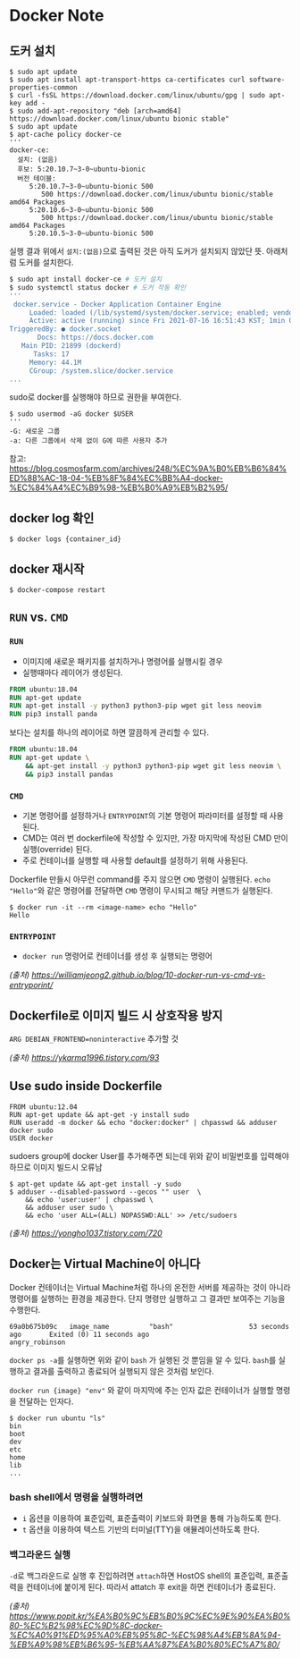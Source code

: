 # Docker Note
## 도커 설치
```console
$ sudo apt update
$ sudo apt install apt-transport-https ca-certificates curl software-properties-common
$ curl -fsSL https://download.docker.com/linux/ubuntu/gpg | sudo apt-key add -
$ sudo add-apt-repository "deb [arch=amd64] https://download.docker.com/linux/ubuntu bionic stable"
$ sudo apt update
$ apt-cache policy docker-ce
'''
docker-ce:
  설치: (없음)
  후보: 5:20.10.7~3-0~ubuntu-bionic
  버전 테이블:
     5:20.10.7~3-0~ubuntu-bionic 500
        500 https://download.docker.com/linux/ubuntu bionic/stable amd64 Packages
     5:20.10.6~3-0~ubuntu-bionic 500
        500 https://download.docker.com/linux/ubuntu bionic/stable amd64 Packages
     5:20.10.5~3-0~ubuntu-bionic 500
```
실행 결과 위에서 `설치:(없음)`으로 출력된 것은 아직 도커가 설치되지 않았단 뜻. 아래처럼 도커를 설치한다. 
```sh
$ sudo apt install docker-ce # 도커 설치
$ sudo systemctl status docker # 도커 작동 확인
''' 
 docker.service - Docker Application Container Engine
     Loaded: loaded (/lib/systemd/system/docker.service; enabled; vendor preset: enabled)
     Active: active (running) since Fri 2021-07-16 16:51:43 KST; 1min 0s ago
TriggeredBy: ● docker.socket
       Docs: https://docs.docker.com
   Main PID: 21899 (dockerd)
      Tasks: 17
     Memory: 44.1M
     CGroup: /system.slice/docker.service
...
```
sudo로 docker를 실행해야 하므로 권한을 부여한다.
```console
$ sudo usermod -aG docker $USER
'''
-G: 새로운 그룹
-a: 다른 그룹에서 삭제 없이 G에 따른 사용자 추가
```
참고: https://blog.cosmosfarm.com/archives/248/%EC%9A%B0%EB%B6%84%ED%88%AC-18-04-%EB%8F%84%EC%BB%A4-docker-%EC%84%A4%EC%B9%98-%EB%B0%A9%EB%B2%95/


## docker log 확인
```console
$ docker logs {container_id}
```

## docker 재시작
```console
$ docker-compose restart
```

## `RUN` vs. `CMD`
### `RUN`
- 이미지에 새로운 패키지를 설치하거나 명령어를 실행시킬 경우
- 실행때마다 레이어가 생성된다.
```Dockerfile
FROM ubuntu:18.04
RUN apt-get update
RUN apt-get install -y python3 python3-pip wget git less neovim
RUN pip3 install panda
```
보다는 설치를 하나의 레이어로 하면 깔끔하게 관리할 수 있다.
```Dockerfile
FROM ubuntu:18.04
RUN apt-get update \
    && apt-get install -y python3 python3-pip wget git less neovim \
    && pip3 install pandas
```

### `CMD`
- 기본 명령어를 설정하거나 `ENTRYPOINT`의 기본 명령어 파라미터를 설정할 때 사용된다.
- CMD는 여러 번 dockerfile에 작성할 수 있지만, 가장 마지막에 작성된 CMD 만이 실행(override) 된다.
- 주로 컨테이너를 실행할 때 사용할 default를 설정하기 위해 사용된다.

Dockerfile 만들시 아무런 command를 주지 않으면 `CMD` 명령이 실행된다.
`echo "Hello"`와 같은 명령어를 전달하면 `CMD` 명령이 무시되고 해당 커맨드가 실행된다.

```console
$ docker run -it --rm <image-name> echo "Hello"
Hello
```

### `ENTRYPOINT`
- `docker run` 명령어로 컨테이너를 생성 후 실행되는 명령어


*(출처) https://williamjeong2.github.io/blog/10-docker-run-vs-cmd-vs-entryporint/*

## Dockerfile로 이미지 빌드 시 상호작용 방지
`ARG DEBIAN_FRONTEND=noninteractive` 추가할 것

*(출처) https://ykarma1996.tistory.com/93*

## Use sudo inside Dockerfile
```
FROM ubuntu:12.04
RUN apt-get update && apt-get -y install sudo
RUN useradd -m docker && echo "docker:docker" | chpasswd && adduser docker sudo
USER docker
```
sudoers group에 docker User를 추가해주면 되는데 위와 같이 비밀번호를 입력해야 하므로 이미지 빌드시 오류남

```console
$ apt-get update && apt-get install -y sudo
$ adduser --disabled-password --gecos "" user  \
    && echo 'user:user' | chpasswd \
    && adduser user sudo \
    && echo 'user ALL=(ALL) NOPASSWD:ALL' >> /etc/sudoers

```
*(출처) https://yongho1037.tistory.com/720*

## Docker는 Virtual Machine이 아니다
Docker 컨테이너는 Virtual Machine처럼 하나의 온전한 서버를 제공하는 것이 아니라 명령어를 실행하는 환경을 제공한다. 단지 명령만 실행하고 그 결과만 보여주는 기능을 수행한다.

```
69a0b675b09c   image_name          "bash"                   53 seconds ago       Exited (0) 11 seconds ago                                                                                                                                                                                     angry_robinson
```
`docker ps -a`를 실행하면 위와 같이 `bash` 가 실행된 것 뿐임을 알 수 있다.
`bash`를 실행하고 결과를 출력하고 종료되어 실행되지 않은 것처럼 보인다.

`docker run {image} "env"` 와 같이 마지막에 주는 인자 값은 컨테이너가 실행할 명령을 전달하는 인자다.
```console
$ docker run ubuntu "ls"
bin
boot
dev
etc
home
lib
...
```

### bash shell에서 명령을 실행하려면
- `i` 옵션을 이용하여 표준입력, 표준출력이 키보드와 화면을 통해 가능하도록 한다.
- `t` 옵션을 이용하여 텍스트 기반의 터미널(TTY)을 애뮬레이션하도록 한다.

### 백그라운드 실행
`-d`로 백그라운드로 실행 후 진입하려면 `attach`하면 HostOS shell의 표준입력, 표준출력을 컨테이너에 붙이게 된다. 따라서 attatch 후 exit을 하면 컨테이너가 종료된다.

*(출처) https://www.popit.kr/%EA%B0%9C%EB%B0%9C%EC%9E%90%EA%B0%80-%EC%B2%98%EC%9D%8C-docker-%EC%A0%91%ED%95%A0%EB%95%8C-%EC%98%A4%EB%8A%94-%EB%A9%98%EB%B6%95-%EB%AA%87%EA%B0%80%EC%A7%80/*